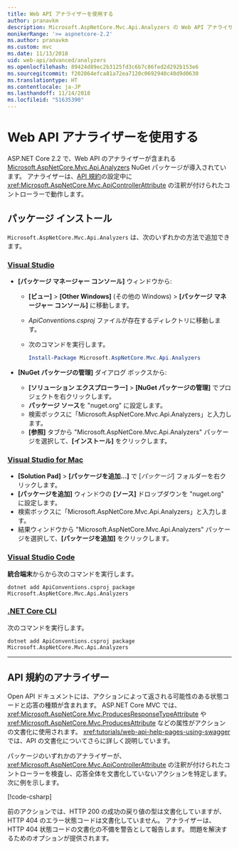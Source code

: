 ```yaml
---
title: Web API アナライザーを使用する
author: pranavkm
description: Microsoft.AspNetCore.Mvc.Api.Analyzers の Web API アナライザーについて説明します。
monikerRange: '>= aspnetcore-2.2'
ms.author: pranavkm
ms.custom: mvc
ms.date: 11/13/2018
uid: web-api/advanced/analyzers
ms.openlocfilehash: 89424d89ec2b3125fd3c6b7c86fed2d292b153e6
ms.sourcegitcommit: f202864efca81a72ea7120c0692940c40d9d0630
ms.translationtype: HT
ms.contentlocale: ja-JP
ms.lasthandoff: 11/14/2018
ms.locfileid: "51635390"
---
```

# <a name="use-web-api-analyzers"></a>Web API アナライザーを使用する

ASP.NET Core 2.2 で、Web API のアナライザーが含まれる [Microsoft.AspNetCore.Mvc.Api.Analyzers](https://www.nuget.org/packages/Microsoft.AspNetCore.Mvc.Api.Analyzers) NuGet パッケージが導入されています。 アナライザーは、[API 規約](xref:web-api/advanced/conventions)の設定中に <xref:Microsoft.AspNetCore.Mvc.ApiControllerAttribute> の注釈が付けられたコントローラーで動作します。

## <a name="package-installation"></a>パッケージ インストール

`Microsoft.AspNetCore.Mvc.Api.Analyzers` は、次のいずれかの方法で追加できます。

### <a name="visual-studiotabvisual-studio"></a>[Visual Studio](#tab/visual-studio)

* **[パッケージ マネージャー コンソール]** ウィンドウから:
  * **[ビュー]** > **[Other Windows]** \(その他の Windows\) > **[パッケージ マネージャー コンソール]** に移動します。
  * *ApiConventions.csproj* ファイルが存在するディレクトリに移動します。
  * 次のコマンドを実行します。

    ```powershell
    Install-Package Microsoft.AspNetCore.Mvc.Api.Analyzers
    ```

* **[NuGet パッケージの管理]** ダイアログ ボックスから:
  * **[ソリューション エクスプローラー]** > **[NuGet パッケージの管理]** でプロジェクトを右クリックします。
  * **パッケージ ソース**を "nuget.org" に設定します。
  * 検索ボックスに「Microsoft.AspNetCore.Mvc.Api.Analyzers」と入力します。
  * **[参照]** タブから "Microsoft.AspNetCore.Mvc.Api.Analyzers" パッケージを選択して、**[インストール]** をクリックします。

### <a name="visual-studio-for-mactabvisual-studio-mac"></a>[Visual Studio for Mac](#tab/visual-studio-mac)

* **[Solution Pad]** > **[パッケージを追加...]** で [*パッケージ*] フォルダーを右クリックします。
* **[パッケージを追加]** ウィンドウの **[ソース]** ドロップダウンを "nuget.org" に設定します。
* 検索ボックスに「Microsoft.AspNetCore.Mvc.Api.Analyzers」と入力します。
* 結果ウィンドウから "Microsoft.AspNetCore.Mvc.Api.Analyzers" パッケージを選択して、**[パッケージを追加]** をクリックします。

### <a name="visual-studio-codetabvisual-studio-code"></a>[Visual Studio Code](#tab/visual-studio-code)

**統合端末**からから次のコマンドを実行します。

```console
dotnet add ApiConventions.csproj package Microsoft.AspNetCore.Mvc.Api.Analyzers
```

### <a name="net-core-clitabnetcore-cli"></a>[.NET Core CLI](#tab/netcore-cli)

次のコマンドを実行します。

```console
dotnet add ApiConventions.csproj package Microsoft.AspNetCore.Mvc.Api.Analyzers
```

---

## <a name="analyzers-for-api-conventions"></a>API 規約のアナライザー

Open API ドキュメントには、アクションによって返される可能性のある状態コードと応答の種類が含まれます。 ASP.NET Core MVC では、<xref:Microsoft.AspNetCore.Mvc.ProducesResponseTypeAttribute> や <xref:Microsoft.AspNetCore.Mvc.ProducesAttribute> などの属性がアクションの文書化に使用されます。 <xref:tutorials/web-api-help-pages-using-swagger> では、API の文書化についてさらに詳しく説明しています。

パッケージのいずれかのアナライザーが、<xref:Microsoft.AspNetCore.Mvc.ApiControllerAttribute> の注釈が付けられたコントローラーを検査し、応答全体を文書化していないアクションを特定します。 次に例を示します。

[!code-csharp[](conventions/sample/Controllers/ContactsController.cs?name=missing404docs&highlight=9)]

前のアクションでは、HTTP 200 の成功の戻り値の型は文書化していますが、HTTP 404 のエラー状態コードは文書化していません。 アナライザーは、HTTP 404 状態コードの文書化の不備を警告として報告します。 問題を解決するためのオプションが提供されます。
